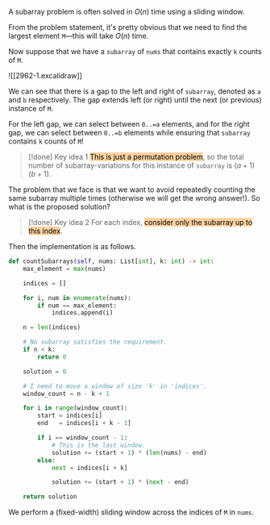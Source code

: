 A subarray problem is often solved in $O(n)$ time using a sliding window.

From the problem statement, it's pretty obvious that we need to find the largest element `M`—this will take $O(n)$ time.

Now suppose that we have a `subarray` of `nums` that contains exactly `k` counts of `M`.

![[2962-1.excalidraw]]

We can see that there is a gap to the left and right of `subarray`, denoted as `a` and `b` respectively. The gap extends left (or right) until the next (or previous) instance of `M`.

For the left gap, we can select between `0..=a` elements, and for the right gap, we can select between `0..=b` elements while ensuring that `subarray` contains `k` counts of `M`!

>[!done] Key idea 1
><mark style="background: #FFB86CA6;">This is just a permutation problem</mark>, so the total number of subarray-variations for this instance of `subarray` is $(a + 1)(b + 1)$.

The problem that we face is that we want to avoid repeatedly counting the same subarray multiple times (otherwise we will get the wrong answer!). So what is the proposed solution?

>[!done] Key idea 2
>For each index, <mark style="background: #FFB86CA6;">consider only the subarray up to this index</mark>.

Then the implementation is as follows.

```python
def countSubarrays(self, nums: List[int], k: int) -> int:
	max_element = max(nums)

	indices = []

	for i, num in enumerate(nums):
		if num == max_element:
			indices.append(i)

	n = len(indices)

	# No subarray satisfies the requirement.
	if n < k:
		return 0

	solution = 0

	# I need to move a window of size 'k' in 'indices'.
	window_count = n - k + 1

	for i in range(window_count):
		start = indices[i]
		end   = indices[i + k - 1]

		if i == window_count - 1:
			# This is the last window.
			solution += (start + 1) * (len(nums) - end)
		else:
			next = indices[i + k]

			solution += (start + 1) * (next - end)

	return solution
```

We perform a (fixed-width) sliding window across the indices of `M` in `nums`.
